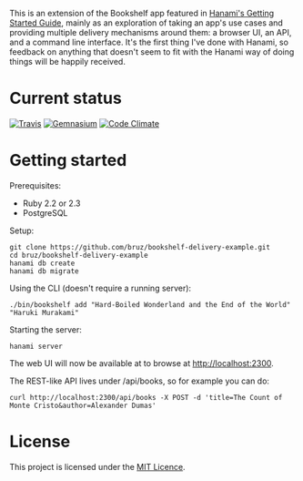 This is an extension of the Bookshelf app featured in [Hanami's Getting Started Guide](http://hanamirb.org/guides/getting-started/), mainly as an exploration of taking an app's use cases and providing multiple delivery mechanisms around them: a browser UI, an API, and a command line interface. It's the first thing I've done with Hanami, so feedback on anything that doesn't seem to fit with the Hanami way of doing things will be happily received.

# Current status

[![Travis](https://img.shields.io/travis/bruz/bookshelf-delivery-example.svg?style=flat-square)](https://travis-ci.org/bruz/bookshelf-delivery-example) [![Gemnasium](https://img.shields.io/gemnasium/bruz/bookshelf-delivery-example.svg?style=flat-square)](https://gemnasium.com/bruz/bookshelf-delivery-example) [![Code Climate](https://img.shields.io/codeclimate/github/bruz/bookshelf-delivery-example.svg?style=flat-square)](https://codeclimate.com/github/bruz/bookshelf-delivery-example)

# Getting started

Prerequisites:

 * Ruby 2.2 or 2.3
 * PostgreSQL

Setup:

    git clone https://github.com/bruz/bookshelf-delivery-example.git
    cd bruz/bookshelf-delivery-example
    hanami db create
    hanami db migrate

Using the CLI (doesn't require a running server):

    ./bin/bookshelf add "Hard-Boiled Wonderland and the End of the World" "Haruki Murakami"

Starting the server:

    hanami server

The web UI will now be available at to browse at [http://localhost:2300](http://localhost:2300).

The REST-like API lives under /api/books, so for example you can do:

    curl http://localhost:2300/api/books -X POST -d 'title=The Count of Monte Cristo&author=Alexander Dumas'

# License

This project is licensed under the [MIT Licence](https://github.com/bruz/bookshelf-delivery-example/blob/master/LICENSE).
